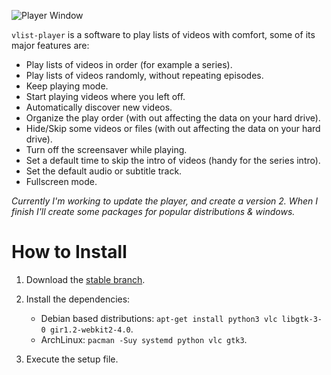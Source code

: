 
![Player Window](https://github.com/rsm-gh/vlist-player/blob/master/usr/share/doc/vlist-player/preview.png)

`vlist-player` is a software to play lists of videos with comfort, some of its major features are:
+ Play lists of videos in order (for example a series).
+ Play lists of videos randomly, without repeating episodes.
+ Keep playing mode.
+ Start playing videos where you left off.
+ Automatically discover new videos.
+ Organize the play order (with out affecting the data on your hard drive).
+ Hide/Skip some videos or files (with out affecting the data on your hard drive).
+ Turn off the screensaver while playing.
+ Set a default time to skip the intro of videos (handy for the series intro).
+ Set the default audio or subtitle track.
+ Fullscreen mode.


*Currently I'm working to update the player, and create a version 2. When I finish I'll create some packages for popular distributions & windows.*

# How to Install

1. Download the [stable branch](https://github.com/rsm-gh/vlist-player/archive/master.zip).
2. Install the dependencies:
    * Debian based distributions: `apt-get install python3 vlc libgtk-3-0 gir1.2-webkit2-4.0`.
    * ArchLinux: `pacman -Suy systemd python vlc gtk3`.

3. Execute the setup file.
